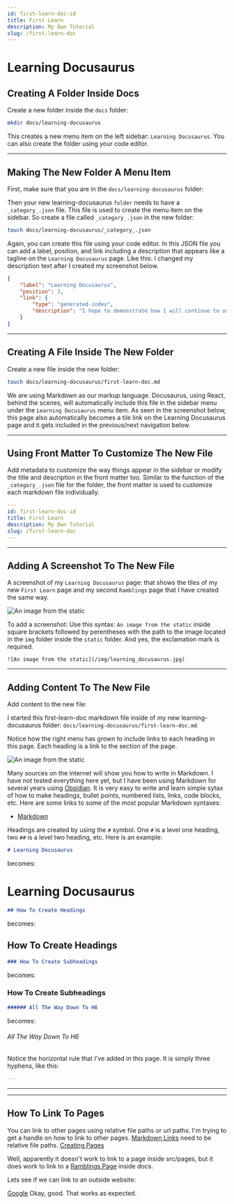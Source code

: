 ```yaml
---
id: first-learn-doc-id
title: First Learn
description: My Own Tutorial
slug: /first-learn-doc
---
```


# Learning Docusaurus

## Creating A Folder Inside Docs

Create a new folder inside the `docs` folder:

```bash
mkdir docs/learning-docusaurus
```     
This creates a new menu item on the left sidebar: `Learning Docusaurus`. You can also create the folder using your code editor. 

_________________

## Making The New Folder A Menu Item

First, make sure that you are in the `docs/learning-docusaurus` folder:

Then your new learning-docusaurus `folder` needs to have a `_category_.json` file. This file is used to create the menu item on the sidebar. So create a file called `_category_.json` in the new folder:

```bash
touch docs/learning-docusaurus/_category_.json
```
Again, you can create this file using your code editor. In this JSON file you can add a label, position, and link including a description that appears like a tagline on the `Learning Docusaurus` page. Like this: I changed my description text after I created my screenshot below. 

```json
{
    "label": "Learning Docusaurus",
    "position": 3,
    "link": {
        "type": "generated-index",
        "description": "I hope to demonstrate how I will continue to use Docusaurus going forward."
    }
}
```
_________________

## Creating A File Inside The New Folder
Create a new file inside the new folder:

```bash
touch docs/learning-docusaurus/first-learn-doc.md
```
 
We are using Markdown as our markup language. Docusaurus, using React, behind the scenes, will automatically include this file in the sidebar menu under the `Learning Docusaurus` menu item. As seen in the screenshot below, this page also automatically becomes a tile link on the Learning Docusaurus page and it gets included in the previous/next navigation below.
_________________

## Using Front Matter To Customize The New File

Add metadata to customize the way things appear in the sidebar or modify the title and description in the front matter too. Similar to the function of the `_category_.json` file for the folder, the front matter is used to customize each markdown file individually.

```yaml
---
id: first-learn-doc-id
title: First Learn
description: My Own Tutorial
slug: /first-learn-doc
---
```
_________________

## Adding A Screenshot To The New File

A screenshot of my `Learning Docusaurus` page: that shows the tiles of my new `First Learn` page and my second `Ramblings` page that I have created the same way.

![An image from the static](/img/learning_docusaurus.jpg)

To add a screenshot: Use this syntax: `An image from the static` inside square brackets followed by perentheses with the path to the image located in the `img` folder inside the `static` folder. And yes, the exclamation mark is required.
```
![An image from the static](/img/learning_docusaurus.jpg)
```
_________________

## Adding Content To The New File

Add content to the new file:

I started this first-learn-doc markdown file inside of my new learning-docusaurus folder: `docs/learning-docusaurus/first-learn-doc.md`

Notice how the right menu has grown to include links to each heading in this page. Each heading is a link to the section of the page.

![An image from the static](/img/r_menu.jpg)

Many sources on the internet will show you how to write in Markdown. I have not tested everything here yet, but I have been using Markdown for several years using [Obsidian](https://obsidian.md/). It is very easy to write and learn simple sytax of how to make headings, bullet points, numbered lists, links, code blocks, etc. Here are some links to some of the most popular Markdown syntaxes:

- [Markdown](https://daringfireball.net/projects/markdown/syntax)

Headings are created by using the `#` symbol. One `#` is a level one heading, two `##` is a level two heading, etc. Here is an example:


```md
# Learning Docusaurus
```
becomes:

# Learning Docusaurus


```md
## How To Create Headings
```
becomes:

## How To Create Headings 

```md
### How To Create Subheadings
```
becomes:

### How To Create Subheadings

```md
###### All The Way Down To H6
```
becomes:

###### All The Way Down To H6

Notice the horizontal rule that I've added in this page.
It is simply three hyphens, like this:
```md
--- 
```
---
 
_________________

## How To Link To Pages

You can link to other pages using relative file paths or url paths. I'm trying to get a handle on how to link to other pages. [Markdown Links](https://docusaurus.io/docs/markdown-features/links) need to be relative file paths.
[Creating Pages](https://docusaurus.io/docs/creating-pages)


Well, apparently it doesn't work to link to a page inside src/pages, but it does work to link to a [Ramblings Page](ramblings) inside docs.

Lets see if we can link to an outside website:

[Google](https://google.com)
Okay, good. That works as expected. 